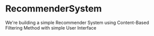 # RecommenderSystem
We're building a simple Recommender System using Content-Based Filtering Method with simple User Interface
